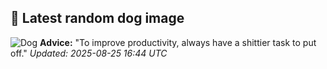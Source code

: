 ## 🐶 Latest random dog image
![Dog](https://images.dog.ceo/breeds/dingo/n02115641_9065.jpg)
**Advice:** "To improve productivity, always have a shittier task to put off."
*Updated: 2025-08-25 16:44 UTC*
